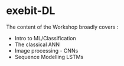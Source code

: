 # exebit-DL

The content of the Workshop broadly covers :

* Intro to ML/Classification
* The classical ANN
* Image processing  - CNNs
* Sequence Modelling LSTMs
